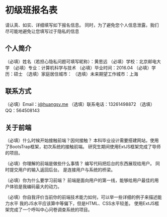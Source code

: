 # 初级班报名表

请认真、如实、详细填写如下报名信息。
同时，为了避免您个人信息泄露，我们尽可能地避免让您填写过于隐私的信息

## 个人简介

（必填）姓名（若担心隐私问题可填写昵称）：黄思远
（必填）学校：北京邮电大学
（必填）专业：计算机科学与技术
（必填）毕业时间：2016.04
（必填）学历：硕士
（选填）家庭居住城市：
（选填）未来期望工作城市：上海

## 联系方式

（必填）Email：i@huangsy.me
（选填）联系电话：13261498872
（选填）QQ：564508143

## 关于前端

（必填）什么时候开始接触前端？因何接触？
本科毕业设计需要搭建网站，使用了BootsTrap框架，初次系统的接触前端。
研究生期间使用ExtJS框架完成了导师的项目。

（必填）你理解的前端是做些什么事情？
编写代码把后台的东西展现给用户。
同时提交用户的输入返回后台。
是连接用户与系统的桥梁。

（必填）你为什么要学习前端？
前端是面向用户的第一线，能够给用户最佳的用户体验是我编码最大的动力。

（必填）你自我评价当前你的前端技术能力如何，可以举一些详细的例子来描述能力水平
我的JS水平应该算中等偏下，但是HTML、CSS水平较差。
使用ExtJS框架完成了一个呼叫中心问卷调查系统的项目。
